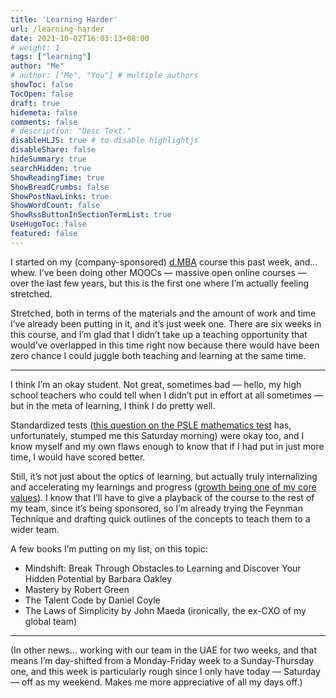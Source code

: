 ```yaml
---
title: 'Learning Harder'
url: /learning-harder
date: 2021-10-02T16:03:13+08:00
# weight: 1
tags: ["learning"]
author: "Me"
# author: ["Me", "You"] # multiple authors
showToc: false
TocOpen: false
draft: true
hidemeta: false
comments: false
# description: "Desc Text."
disableHLJS: true # to disable highlightjs
disableShare: false
hideSummary: true
searchHidden: true
ShowReadingTime: true
ShowBreadCrumbs: false
ShowPostNavLinks: true
ShowWordCount: false
ShowRssButtonInSectionTermList: true
UseHugoToc: false
featured: false
---
```


I started on my (company-sponsored) [d.MBA](http://d.mba/) course this past week, and… whew. I’ve been doing other MOOCs — massive open online courses — over the last few years, but this is the first one where I’m actually feeling stretched.

Stretched, both in terms of the materials and the amount of work and time I’ve already been putting in it, and it’s just week one. There are six weeks in this course, and I’m glad that I didn’t take up a teaching opportunity that would’ve overlapped in this time right now because there would have been zero chance I could juggle both teaching and learning at the same time.

***

I think I’m an okay student. Not great, sometimes bad — hello, my high school teachers who could tell when I didn’t put in effort at all sometimes — but in the meta of learning, I think I do pretty well.

Standardized tests ([this question on the PSLE mathematics test](https://www.instagram.com/p/CUfBnE4lyn2/) has, unfortunately, stumped me this Saturday morning) were okay too, and I know myself and my own flaws enough to know that if I had put in just more time, I would have scored better.

Still, it’s not just about the optics of learning, but actually truly internalizing and accelerating my learnings and progress ([growth being one of my core values](https://jalyn.co/how-i-live-an-authentic-life/)). I know that I’ll have to give a playback of the course to the rest of my team, since it’s being sponsored, so I’m already trying the Feynman Technique and drafting quick outlines of the concepts to teach them to a wider team.

A few books I’m putting on my list, on this topic:

- Mindshift: Break Through Obstacles to Learning and Discover Your Hidden Potential by Barbara Oakley
- Mastery by Robert Green
- The Talent Code by Daniel Coyle
- The Laws of Simplicity by John Maeda (ironically, the ex-CXO of my global team)

***

(In other news… working with our team in the UAE for two weeks, and that means I’m day-shifted from a Monday-Friday week to a Sunday-Thursday one, and this week is particularly rough since I only have today — Saturday — off as my weekend. Makes me more appreciative of all my days off.)